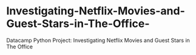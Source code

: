 # Investigating-Netflix-Movies-and-Guest-Stars-in-The-Office-
Datacamp Python Project: Investigating Netflix Movies and Guest Stars in The Office
